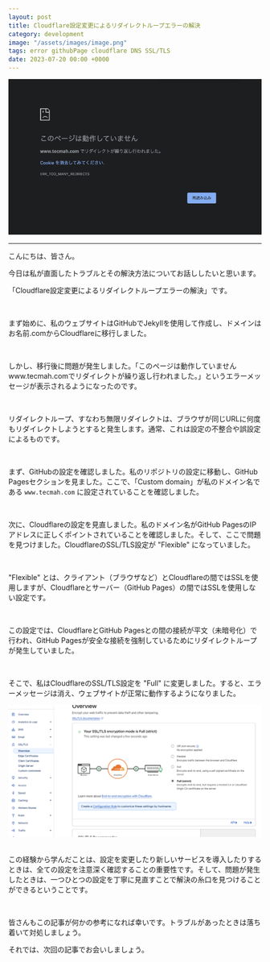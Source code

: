 ```yaml
---
layout: post
title: Cloudflare設定変更によるリダイレクトループエラーの解決
category: development
image: "/assets/images/image.png"
tags: error githubPage cloudflare DNS SSL/TLS
date: 2023-07-20 00:00 +0000
---
```

![Alt text](/assets/images/image.png)

---

こんにちは、皆さん。

今日は私が直面したトラブルとその解決方法についてお話ししたいと思います。

「Cloudflare設定変更によるリダイレクトループエラーの解決」です。

&nbsp;

まず始めに、私のウェブサイトはGitHubでJekyllを使用して作成し、ドメインはお名前.comからCloudflareに移行しました。

&nbsp;

しかし、移行後に問題が発生しました。「このページは動作していませんwww.tecmah.comでリダイレクトが繰り返し行われました。」というエラーメッセージが表示されるようになったのです。

&nbsp;

リダイレクトループ、すなわち無限リダイレクトは、ブラウザが同じURLに何度もリダイレクトしようとすると発生します。通常、これは設定の不整合や誤設定によるものです。

&nbsp;

まず、GitHubの設定を確認しました。私のリポジトリの設定に移動し、GitHub Pagesセクションを見ました。ここで、「Custom domain」が私のドメイン名である `www.tecmah.com` に設定されていることを確認しました。

&nbsp;

次に、Cloudflareの設定を見直しました。私のドメイン名がGitHub PagesのIPアドレスに正しくポイントされていることを確認しました。そして、ここで問題を見つけました。CloudflareのSSL/TLS設定が "Flexible" になっていました。

&nbsp;

"Flexible" とは、クライアント（ブラウザなど）とCloudflareの間ではSSLを使用しますが、Cloudflareとサーバー（GitHub Pages）の間ではSSLを使用しない設定です。

&nbsp;

この設定では、CloudflareとGitHub Pagesとの間の接続が平文（未暗号化）で行われ、GitHub Pagesが安全な接続を強制しているためにリダイレクトループが発生していました。

&nbsp;

そこで、私はCloudflareのSSL/TLS設定を "Full" に変更しました。すると、エラーメッセージは消え、ウェブサイトが正常に動作するようになりました。

![Alt text](/assets/images/image1.png)
&nbsp;

この経験から学んだことは、設定を変更したり新しいサービスを導入したりするときは、全ての設定を注意深く確認することの重要性です。そして、問題が発生したときは、一つひとつの設定を丁寧に見直すことで解決の糸口を見つけることができるということです。

&nbsp;

皆さんもこの記事が何かの参考になれば幸いです。トラブルがあったときは落ち着いて対処しましょう。

それでは、次回の記事でお会いしましょう。